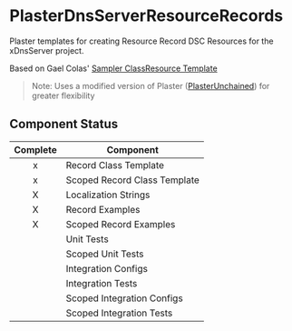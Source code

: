 # PlasterDnsServerResourceRecords
Plaster templates for creating Resource Record DSC Resources for the xDnsServer project.

Based on Gael Colas' [Sampler ClassResource Template](https://github.com/gaelcolas/Sampler/tree/master/Sampler/Templates/ClassResource)

>Note: Uses a modified version of Plaster ([PlasterUnchained](https://github.com/Sudman1/PlasterUnchained)) for greater flexibility

## Component Status

| Complete | Component |
|:--------:|-----------|
|     x    | Record Class Template |
|     x    | Scoped Record Class Template |
|     X    | Localization Strings |
|     X    | Record Examples |
|     X    | Scoped Record Examples |
|          | Unit Tests |
|          | Scoped Unit Tests |
|          | Integration Configs |
|          | Integration Tests |
|          | Scoped Integration Configs |
|          | Scoped Integration Tests |
